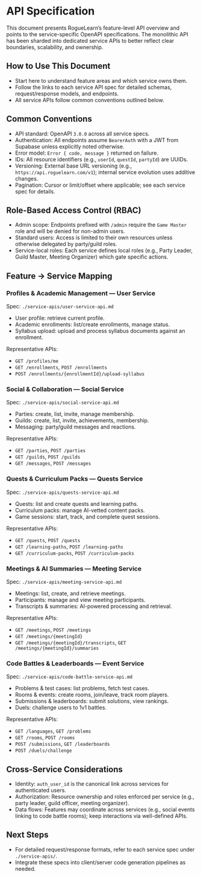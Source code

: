 # **API Specification**

This document presents RogueLearn’s feature-level API overview and points to the service-specific OpenAPI specifications. The monolithic API has been sharded into dedicated service APIs to better reflect clear boundaries, scalability, and ownership.

## **How to Use This Document**
- Start here to understand feature areas and which service owns them.
- Follow the links to each service API spec for detailed schemas, request/response models, and endpoints.
- All service APIs follow common conventions outlined below.

## **Common Conventions**
- API standard: OpenAPI `3.0.0` across all service specs.
- Authentication: All endpoints assume `BearerAuth` with a JWT from Supabase unless explicitly noted otherwise.
- Error model: `Error { code, message }` returned on failure.
- IDs: All resource identifiers (e.g., `userId`, `questId`, `partyId`) are UUIDs.
- Versioning: External base URL versioning (e.g., `https://api.roguelearn.com/v1`); internal service evolution uses additive changes.
- Pagination: Cursor or limit/offset where applicable; see each service spec for details.

## **Role-Based Access Control (RBAC)**
- Admin scope: Endpoints prefixed with `/admin` require the `Game Master` role and will be denied for non-admin users.
- Standard users: Access is limited to their own resources unless otherwise delegated by party/guild roles.
- Service-local roles: Each service defines local roles (e.g., Party Leader, Guild Master, Meeting Organizer) which gate specific actions.

## **Feature → Service Mapping**

### Profiles & Academic Management — User Service
Spec: `./service-apis/user-service-api.md`
- User profile: retrieve current profile.
- Academic enrollments: list/create enrollments, manage status.
- Syllabus upload: upload and process syllabus documents against an enrollment.

Representative APIs:
- `GET /profiles/me`
- `GET /enrollments`, `POST /enrollments`
- `POST /enrollments/{enrollmentId}/upload-syllabus`

### Social & Collaboration — Social Service
Spec: `./service-apis/social-service-api.md`
- Parties: create, list, invite, manage membership.
- Guilds: create, list, invite, achievements, membership.
- Messaging: party/guild messages and reactions.

Representative APIs:
- `GET /parties`, `POST /parties`
- `GET /guilds`, `POST /guilds`
- `GET /messages`, `POST /messages`

### Quests & Curriculum Packs — Quests Service
Spec: `./service-apis/quests-service-api.md`
- Quests: list and create quests and learning paths.
- Curriculum packs: manage AI-vetted content packs.
- Game sessions: start, track, and complete quest sessions.

Representative APIs:
- `GET /quests`, `POST /quests`
- `GET /learning-paths`, `POST /learning-paths`
- `GET /curriculum-packs`, `POST /curriculum-packs`

### Meetings & AI Summaries — Meeting Service
Spec: `./service-apis/meeting-service-api.md`
- Meetings: list, create, and retrieve meetings.
- Participants: manage and view meeting participants.
- Transcripts & summaries: AI-powered processing and retrieval.

Representative APIs:
- `GET /meetings`, `POST /meetings`
- `GET /meetings/{meetingId}`
- `GET /meetings/{meetingId}/transcripts`, `GET /meetings/{meetingId}/summaries`

### Code Battles & Leaderboards — Event Service
Spec: `./service-apis/code-battle-service-api.md`
- Problems & test cases: list problems, fetch test cases.
- Rooms & events: create rooms, join/leave, track room players.
- Submissions & leaderboards: submit solutions, view rankings.
- Duels: challenge users to 1v1 battles.

Representative APIs:
- `GET /languages`, `GET /problems`
- `GET /rooms`, `POST /rooms`
- `POST /submissions`, `GET /leaderboards`
- `POST /duels/challenge`

## **Cross-Service Considerations**
- Identity: `auth_user_id` is the canonical link across services for authenticated users.
- Authorization: Resource ownership and roles enforced per service (e.g., party leader, guild officer, meeting organizer).
- Data flows: Features may coordinate across services (e.g., social events linking to code battle rooms); keep interactions via well-defined APIs.

## **Next Steps**
- For detailed request/response formats, refer to each service spec under `./service-apis/`.
- Integrate these specs into client/server code generation pipelines as needed.